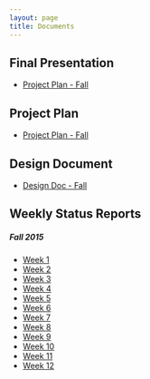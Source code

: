 ```yaml
---
layout: page
title: Documents
---
```



## Final Presentation

* [Project Plan - Fall](/assets/fall_presentation.pdf)

## Project Plan

* [Project Plan - Fall](/assets/fall_project_plan.pdf)


## Design Document

* [Design Doc - Fall](/assets/fall_design_doc.pdf)


## Weekly Status Reports

##### Fall 2015
* [Week 1](/assets/Week1.pdf)
* [Week 2](/assets/Week2.pdf)
* [Week 3](/assets/Week3.pdf)
* [Week 4](/assets/Week4.pdf)
* [Week 5](/assets/Week5.pdf)
* [Week 6](/assets/Week6.pdf)
* [Week 7](/assets/Week7.pdf)
* [Week 8](/assets/Week8.pdf)
* [Week 9](/assets/Week9.pdf)
* [Week 10](/assets/Week10.pdf)
* [Week 11](/assets/Week11.pdf)
* [Week 12](/assets/Week12.pdf
)

